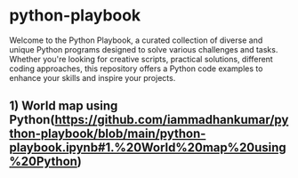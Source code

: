 # python-playbook
Welcome to the Python Playbook, a curated collection of diverse and unique Python programs designed to solve various challenges and tasks. Whether you're looking for creative scripts, practical solutions, different coding approaches, this repository offers a Python code examples to enhance your skills and inspire your projects.

## 1) World map using Python(https://github.com/iammadhankumar/python-playbook/blob/main/python-playbook.ipynb#1.%20World%20map%20using%20Python)
